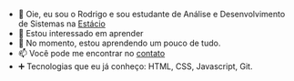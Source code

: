 - 👋 Oie, eu sou o Rodrigo e sou estudante de Análise e Desenvolvimento de Sistemas na [Estácio](https://estacio.br/cursos/graduacao/analise-e-desenvolvimento-de-sistemas)
- 👀 Estou interessado em aprender
- 🌱 No momento, estou aprendendo um pouco de tudo.
- 📫 Você pode me encontrar no [contato](https://rdgxd.github.io/Social-Tree/)
- ➕ Tecnologias que eu já conheço: HTML, CSS, Javascript, Git.
